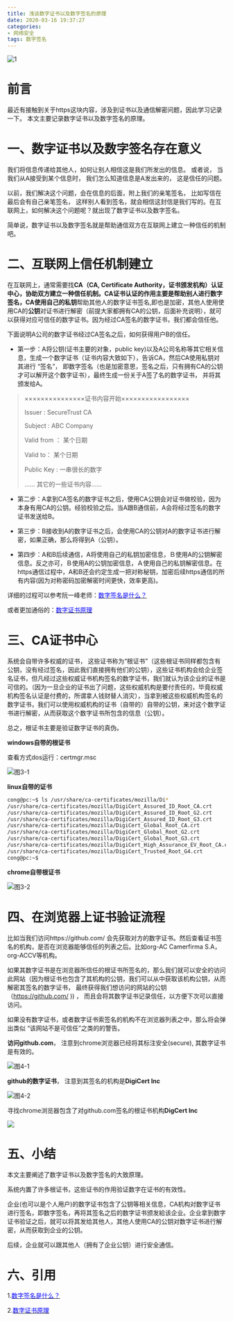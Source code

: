 ```yaml
---
title: 浅谈数字证书以及数字签名的原理
date: 2020-03-16 19:37:27
categories: 
- 网络安全
tags: 数字签名 
---
```


![1](./浅谈数字证书以及数字签名的原理/主题照片.jpg)

# 前言

最近有接触到关于https这块内容，涉及到证书以及通信解密问题，因此学习记录一下。 本文主要记录数字证书以及数字签名的原理。

# 一、数字证书以及数字签名存在意义

我们将信息传递给其他人，如何让别人相信这是我们所发出的信息。 或者说， 当我们从A接受到某个信息时， 我们怎么知道信息是A发出来的， 这是信任的问题。

以前，我们解决这个问题，会在信息的后面，附上我们的亲笔签名， 比如写信在最后会有自己亲笔签名， 这样别人看到签名，就会相信这封信是我们写的。在互联网上，如何解决这个问题呢？就出现了数字证书以及数字签名。

简单说，数字证书以及数字签名就是帮助通信双方在互联网上建立一种信任的机制吧。



# 二、互联网上信任机制建立

在互联网上，通常需要找**CA（CA, Certificate Authority，证书颁发机构）**认证中心，协助双方建立一种信任机制。CA证书认证的作用主要是帮助别人进行数字签名，CA使用自己的**私钥**帮助其他人的数字证书签名,即也是加密，其他人使用使用CA的**公钥**对证书进行解密（前提大家都拥有CA的公钥，后面补充说明），就可以获得对应可信任的数字证书。因为经过CA签名的数字证书，我们都会信任他。

下面说明A公司的数字证书经过CA签名之后，如何获得用户B的信任。

* 第一步：A将公钥(证书主要的对象，public key)以及A公司名称等其它相关信息，生成一个数字证书（证书内容大致如下），告诉CA，然后CA使用私钥对其进行 “签名”， 即数字签名（也是加密意思，签名之后，只有拥有CA的公钥才可以解开这个数字证书），最终生成一份关于A签了名的数字证书， 并将其颁发给A。

>×××××××××××××××证书内容开始×××××××××××××××××
>
>Issuer : SecureTrust CA
>
>Subject : ABC Company
>
>Valid from ： 某个日期
>
>Valid to： 某个日期
>
>Public Key : 一串很长的数字
>
>…… 其它的一些证书内容……

* 第二步：A拿到CA签名的数字证书之后，使用CA公钥会对证书做校验，因为本身有用CA的公钥。经验校验之后。当A跟B通信前，A会将经过签名的数字证书发送给B。

* 第三步：B接收到A的数字证书之后，会使用CA的公钥对A的数字证书进行解密，如果正确，那么将得到A（公钥）。

* 第四步：A和B后续通信，A将使用自己的私钥加密信息，Ｂ使用A的公钥解密信息。反之亦可，Ｂ使用A的公钥加密信息，Ａ使用自己的私钥解密信息。在https通信过程中，A和B还会约定生成一把对称秘钥，加密后续https通信的所有内容(因为对称密码加密解密时间更快，效率更高)。

详细的过程可以参考阮一峰老师：[<font color="#0000FF">数字签名是什么？</font>](http://www.ruanyifeng.com/blog/2011/08/what_is_a_digital_signature.html)

或者更加通俗的：[<font color="#0000FF">数字证书原理</font>](https://www.cnblogs.com/JeffreySun/archive/2010/06/24/1627247.html)

# 三、CA证书中心

系统会自带许多权威的证书， 这些证书称为“根证书”（这些根证书同样都包含有公钥，没有经过签名，因此我们直接拥有他们的公钥），这些证书机构会给企业签名证书，但凡经过这些权威证书机构签名的数字证书，我们就认为该企业的证书是可信的。（因为一旦企业的证书出了问题，这些权威机构是要付责任的，毕竟权威机构签名认证是付费的，所谓拿人钱财替人消灾），当拿到被这些权威机构签名的数字证书，我们可以使用权威机构的证书（自带的）自带的公钥，来对这个数字证书进行解密，从而获取这个数字证书所包含的信息（公钥）。

总之，根证书主要是验证数字证书的真伪。

**windows自带的根证书**

查看方式dos运行：certmgr.msc

![图3-1](./浅谈数字证书以及数字签名的原理/图3-1windows自带证书.jpg)

**linux自带的证书**

```bash
cong@pc:~$ ls /usr/share/ca-certificates/mozilla/Di* 
/usr/share/ca-certificates/mozilla/DigiCert_Assured_ID_Root_CA.crt
/usr/share/ca-certificates/mozilla/DigiCert_Assured_ID_Root_G2.crt
/usr/share/ca-certificates/mozilla/DigiCert_Assured_ID_Root_G3.crt
/usr/share/ca-certificates/mozilla/DigiCert_Global_Root_CA.crt
/usr/share/ca-certificates/mozilla/DigiCert_Global_Root_G2.crt
/usr/share/ca-certificates/mozilla/DigiCert_Global_Root_G3.crt
/usr/share/ca-certificates/mozilla/DigiCert_High_Assurance_EV_Root_CA.crt
/usr/share/ca-certificates/mozilla/DigiCert_Trusted_Root_G4.crt
cong@pc:~$ 
```

**chrome自带根证书**

![图3-2](./浅谈数字证书以及数字签名的原理/图3-2chrome自带跟证书.png)

# 四、在浏览器上证书验证流程

比如当我们访问https://github.com/  会先获取对方的数字证书。然后查看证书签名的机构，是否在浏览器能够信任的列表之后。比如org-AC Camerfirma S.A， org-ACCV等机构。

 如果其数字证书是在浏览器所信任的根证书所签名的，那么我们就可以安全的访问此网站（因为根证书也包含了其机构的公钥，我们可以从中获取该机构公钥，从而解密其签名的数字证书， 最终获得我们想访问的网站的公钥（https://github.com/ )) ， 而且会将其数字证书记录信任，以方便下次可以直接访问。

如果没有数字证书，或者数字证书索签名的机构不在浏览器列表之中，那么将会弹出类似  “该网站不是可信任”之类的的警告。

**访问github.com**， 注意到chrome浏览器已经将其标注安全(secure), 其数字证书是有效的。

![图4-1](./浅谈数字证书以及数字签名的原理/图4-1chrome信任github.jpg)

**github的数字证书**， 注意到其签名的机构是**DigiCert Inc** 

![图4-2](./浅谈数字证书以及数字签名的原理/图4-2github的数字证书.jpg)

寻找chrome浏览器包含了对github.com签名的根证书机构**DigCert Inc**

![](./浅谈数字证书以及数字签名的原理/图4-3github数字证书的信任机构.jpg)

# 五、小结

本文主要阐述了数字证书以及数字签名的大致原理。

系统内置了许多根证书，这些证书的作用验证数字在证书的有效性。

企业(也可以是个人用户)的数字证书包含了公钥等相关信息，CA机构对数字证书进行签名，即数字签名，再将其签名之后的数字证书颁发給该企业。企业拿到数字证书验证之后，就可以将其发给其他人，其他人使用CA的公钥对数字证书进行解密，从而获取到企业的公钥。

后续，企业就可以跟其他人（拥有了企业公钥）进行安全通信。



# 六、引用

1.[<font color="#0000FF">数字签名是什么？</font>](http://www.ruanyifeng.com/blog/2011/08/what_is_a_digital_signature.html)

2.[<font color="#0000FF">数字证书原理</font>](https://www.cnblogs.com/JeffreySun/archive/2010/06/24/1627247.html)

